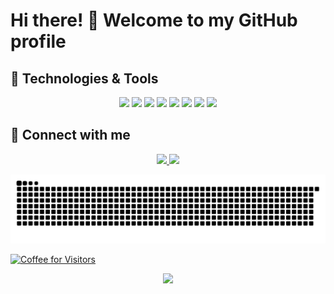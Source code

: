 # Hi there! 👋 Welcome to my GitHub profile

## 🔧 Technologies & Tools
<p align="center">
  <img src="https://cdn.jsdelivr.net/gh/devicons/devicon/icons/python/python-original.svg" width="40"/>
  <img src="https://cdn.jsdelivr.net/gh/devicons/devicon/icons/javascript/javascript-original.svg" width="40"/>
  <img src="https://cdn.jsdelivr.net/gh/devicons/devicon/icons/react/react-original.svg" width="40"/>
  <img src="https://cdn.jsdelivr.net/gh/devicons/devicon/icons/html5/html5-original.svg" width="40"/>
  <img src="https://cdn.jsdelivr.net/gh/devicons/devicon/icons/css3/css3-original.svg" width="40"/>
  <img src="https://cdn.jsdelivr.net/gh/devicons/devicon/icons/github/github-original.svg" width="40"/>
  <img src="https://cdn.jsdelivr.net/gh/devicons/devicon/icons/git/git-original.svg" width="40"/>
  <img src="https://cdn.jsdelivr.net/gh/devicons/devicon/icons/vscode/vscode-original.svg" width="40"/>
</p>

## 📱 Connect with me
<p align="center">

  <a href="mailto:yuvisa.palomino@gmail.com">
    <img src="https://img.shields.io/badge/Gmail-D14836?style=for-the-badge&logo=gmail&logoColor=white"/>
  </a>
  <a href="https://linkedin.com/in/your-profile](https://www.linkedin.com/in/yuviqp/">
    <img src="https://img.shields.io/badge/LinkedIn-0077B5?style=for-the-badge&logo=linkedin&logoColor=white"/>
  </a>
</p>

![snake animation](https://github.com/YuviQP/YuviQP/blob/output/github-contribution-grid-snake-dark.svg?palette=github-dark.svg)

[![Coffee for Visitors](https://img.buymeacoffee.com/button-api/?text=Coffee%20for%20Visitors&emoji=☕&slug=your-profile&button_colour=FFDD00&font_colour=000000&font_family=Arial&outline_colour=000000&coffee_colour=ffffff)](https://www.buymeacoffee.com/your-profile)


<p align="center">
  <a href="https://sites.peru.info/es-pe/cafesdelperu">
    <img src="https://img.shields.io/badge/Buy%20Me%20A%20Coffee-%23FFDD00.svg?style=for-the-badge&logo=coffee for visitors&logoColor=black"/>
  </a>
</p>

